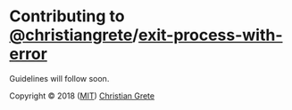 # Contributing to [@christiangrete][repository-owner-github-url]/[exit-process-with-error][repository-github-url]

Guidelines will follow soon.

Copyright © 2018 ([MIT](LICENSE.md)) [Christian Grete][repository-owner-url]

[repository-owner-github-url]: https://github.com/ChristianGrete
[repository-owner-url]: https://christiangrete.com
[repository-github-url]: https://github.com/ChristianGrete/exit-process-with-error
